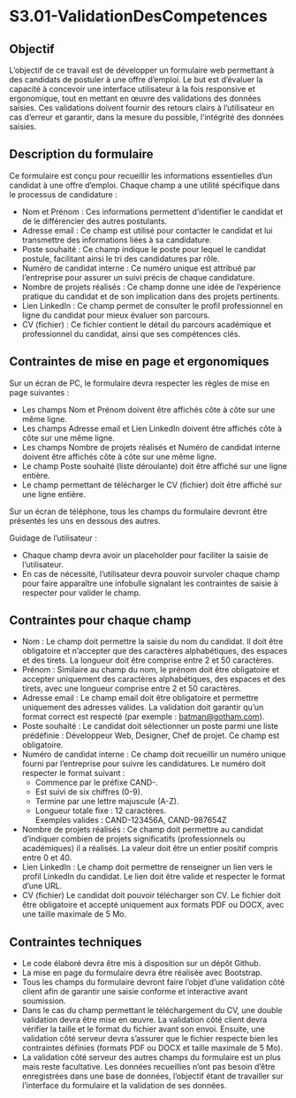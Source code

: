 # S3.01-ValidationDesCompetences

## Objectif  

L’objectif de ce travail est de développer un formulaire web permettant à des candidats de postuler à une offre d’emploi. Le but est d’évaluer la capacité à concevoir une interface utilisateur à la fois responsive et ergonomique, tout en mettant en œuvre des validations des données saisies. Ces validations doivent fournir des retours clairs à l’utilisateur en cas d’erreur et garantir, dans la mesure du possible, l’intégrité des données saisies.  

## Description du formulaire

Ce formulaire est conçu pour recueillir les informations essentielles d’un candidat à une
offre d’emploi. Chaque champ a une utilité spécifique dans le processus de candidature :  

- Nom et Prénom : Ces informations permettent d’identifier le candidat et de le différencier des autres postulants.  
- Adresse email : Ce champ est utilisé pour contacter le candidat et lui transmettre des informations liées à sa candidature.  
- Poste souhaité : Ce champ indique le poste pour lequel le candidat postule, facilitant ainsi le tri des candidatures par rôle.  
- Numéro de candidat interne : Ce numéro unique est attribué par l’entreprise pour assurer un suivi précis de chaque candidature.  
- Nombre de projets réalisés : Ce champ donne une idée de l’expérience pratique du candidat et de son implication dans des projets pertinents.  
- Lien LinkedIn : Ce champ permet de consulter le profil professionnel en ligne du candidat pour mieux évaluer son parcours.  
- CV (fichier) : Ce fichier contient le détail du parcours académique et professionnel du candidat, ainsi que ses compétences clés.

## Contraintes de mise en page et ergonomiques

Sur un écran de PC, le formulaire devra respecter les règles de mise en page suivantes :  

- Les champs Nom et Prénom doivent être affichés côte à côte sur une même ligne.  
- Les champs Adresse email et Lien LinkedIn doivent être affichés côte à côte sur une même ligne.  
- Les champs Nombre de projets réalisés et Numéro de candidat interne doivent être affichés côte à côte sur une même ligne.  
- Le champ Poste souhaité (liste déroulante) doit être affiché sur une ligne entière.  
- Le champ permettant de télécharger le CV (fichier) doit être affiché sur une ligne entière.  

Sur un écran de téléphone, tous les champs du formulaire devront être présentés les uns en dessous des autres.  

Guidage de l’utilisateur :  

- Chaque champ devra avoir un placeholder pour faciliter la saisie de l’utilisateur.  
- En cas de nécessité, l’utilisateur devra pouvoir survoler chaque champ pour faire apparaître une infobulle signalant les contraintes de saisie à respecter pour valider le champ.

## Contraintes pour chaque champ

- Nom : Le champ doit permettre la saisie du nom du candidat. Il doit être obligatoire et n’accepter que des caractères alphabétiques, des espaces et des tirets. La longueur doit être comprise entre 2 et 50 caractères.  
- Prénom : Similaire au champ du nom, le prénom doit être obligatoire et accepter uniquement des caractères alphabétiques, des espaces et des tirets, avec une longueur comprise entre 2 et 50 caractères.  
- Adresse email : Le champ email doit être obligatoire et permettre uniquement des adresses valides. La validation doit garantir qu’un format correct est respecté (par exemple : batman@gotham.com).  
- Poste souhaité : Le candidat doit sélectionner un poste parmi une liste prédéfinie : Développeur Web, Designer, Chef de projet. Ce champ est obligatoire.  
- Numéro de candidat interne : Ce champ doit recueillir un numéro unique fourni par l’entreprise pour suivre les candidatures. Le numéro doit respecter le format suivant :  
    - Commence par le préfixe CAND-.  
    - Est suivi de six chiffres (0-9).  
    - Termine par une lettre majuscule (A-Z).  
    - Longueur totale fixe : 12 caractères.  
    Exemples valides : CAND-123456A, CAND-987654Z
- Nombre de projets réalisés : Ce champ doit permettre au candidat d’indiquer combien de projets significatifs (professionnels ou académiques) il a réalisés. La valeur doit être un entier positif compris entre 0 et 40.  
- Lien LinkedIn : Le champ doit permettre de renseigner un lien vers le profil LinkedIn du candidat. Le lien doit être valide et respecter le format d’une URL.  
- CV (fichier) Le candidat doit pouvoir télécharger son CV. Le fichier doit être obligatoire et accepté uniquement aux formats PDF ou DOCX, avec une taille maximale de 5 Mo.

## Contraintes techniques

- Le code élaboré devra être mis à disposition sur un dépôt Github.
- La mise en page du formulaire devra être réalisée avec Bootstrap.
- Tous les champs du formulaire devront faire l’objet d’une validation côté client afin de garantir une saisie conforme et interactive avant soumission.
- Dans le cas du champ permettant le téléchargement du CV, une double validation devra être mise en œuvre. La validation côté client devra vérifier la taille et le format du fichier avant son envoi. Ensuite, une validation côté serveur devra s’assurer que le fichier respecte bien les contraintes définies (formats PDF ou DOCX et taille maximale de 5 Mo).
- La validation côté serveur des autres champs du formulaire est un plus mais reste facultative. Les données recueillies n’ont pas besoin d’être enregistrées dans une base de données, l’objectif étant de travailler sur l’interface du formulaire et la validation de ses données.
